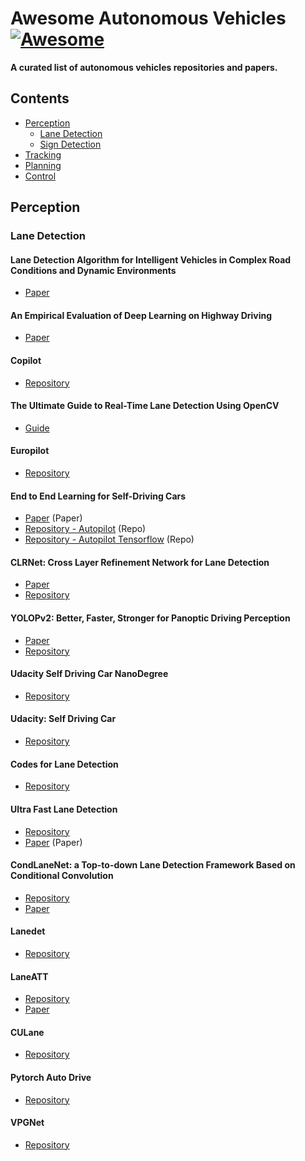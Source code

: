 
# Awesome Autonomous Vehicles [![Awesome](https://awesome.re/badge.svg)](https://awesome.re)

**A curated list of autonomous vehicles repositories and papers.**

<!--toc-->

## Contents


* [Perception](#perception)
	* [Lane Detection](#lane-detection)
	* [Sign Detection](#sing-detection)
* [Tracking](#tracking)
* [Planning](#planning)
* [Control](#control)

## Perception
### Lane Detection

#### Lane Detection Algorithm for Intelligent Vehicles in Complex Road Conditions and Dynamic Environments
- [Paper](https://www.mdpi.com/1424-8220/19/14/3166)

#### An Empirical Evaluation of Deep Learning on Highway Driving
- [Paper](https://arxiv.org/abs/1504.01716)

#### Copilot
- [Repository](https://github.com/visualbuffer/copilot) 

#### The Ultimate Guide to Real-Time Lane Detection Using OpenCV
- [Guide](https://automaticaddison.com/the-ultimate-guide-to-real-time-lane-detection-using-opencv/)

#### Europilot
- [Repository](https://github.com/marsauto/europilot)

#### End to End Learning for Self-Driving Cars
- [Paper](https://arxiv.org/pdf/1604.07316v1.pdf) (Paper) 
- [Repository - Autopilot](https://github.com/akshaybahadur21/Autopilot) (Repo) 
- [Repository - Autopilot Tensorflow](https://github.com/SullyChen/Autopilot-TensorFlow) (Repo) 

#### CLRNet: Cross Layer Refinement Network for Lane Detection
- [Paper](https://arxiv.org/pdf/2203.10350.pdf)
- [Repository](https://github.com/Turoad/clrnet) 

#### YOLOPv2: Better, Faster, Stronger for Panoptic Driving Perception
- [Paper](https://arxiv.org/pdf/2208.11434v1.pdf)
- [Repository](https://github.com/CAIC-AD/YOLOPv2)

#### Udacity Self Driving Car NanoDegree
- [Repository](https://github.com/YoungGer/Udacity-SelfDrivingCar-NanoDegree)

#### Udacity: Self Driving Car
- [Repository](https://github.com/ndrplz/self-driving-car)

#### Codes for Lane Detection
- [Repository](https://github.com/cardwing/Codes-for-Lane-Detection)

#### Ultra Fast Lane Detection
- [Repository](https://github.com/cfzd/Ultra-Fast-Lane-Detection)
- [Paper](https://arxiv.org/pdf/2004.11757.pdf) (Paper)

#### CondLaneNet: a Top-to-down Lane Detection Framework Based on Conditional Convolution
- [Repository](https://github.com/aliyun/conditional-lane-detection)
- [Paper](https://arxiv.org/abs/2105.05003)

#### Lanedet
- [Repository](https://github.com/Turoad/lanedet)

#### LaneATT
- [Repository](https://github.com/lucastabelini/LaneATT)
- [Paper](https://arxiv.org/abs/2010.12035)

#### CULane
- [Repository](https://xingangpan.github.io/projects/CULane.html)

#### Pytorch Auto Drive
- [Repository](https://github.com/voldemortX/pytorch-auto-drive)

#### VPGNet
- [Repository](https://github.com/SeokjuLee/VPGNet)

